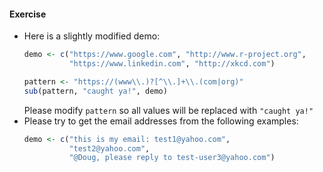 #### Exercise

- Here is a slightly modified demo:
  ```r
  demo <- c("https://www.google.com", "http://www.r-project.org",
            "https://www.linkedin.com", "http://xkcd.com")

  pattern <- "https://(www\\.)?[^\\.]+\\.(com|org)"
  sub(pattern, "caught ya!", demo)
  ```
  Please modify `pattern` so all values will be replaced with `"caught ya!"`
- Please try to get the email addresses from the following examples:
  ```r
  demo <- c("this is my email: test1@yahoo.com",
            "test2@yahoo.com",
            "@Doug, please reply to test-user3@yahoo.com")
  ```
